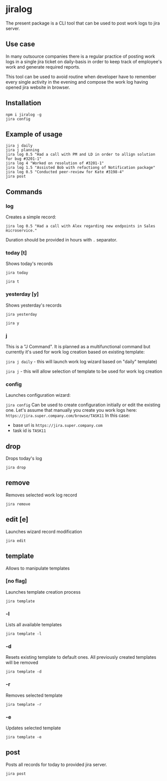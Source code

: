 # jiralog
The present package is a CLI tool that can be used to post work logs to jira server.
## Use case
In many outsource companies there is a regular practice of posting work logs in a single jira ticket on daily-basis in order to keep track of employee's work and generate required reports.

This tool can be used to avoid routine when developer have to remember every single activity in the evening and compose the work log having opened jira website in browser. 
## Installation
```
npm i jiralog -g
jira config
```
## Example of usage
```
jira j daily
jira j planning
jira log 0.5 "Had a call with PM and LD in order to allign solution for bug #3201-1"
jira log 4 "Worked on resolution of #3201-1"
jira log 1.5 "Assisted Bob with refactiong of Notification package"
jira log 0.5 "Conducted peer-review for Kate #3198-4"
jira post
```

## Commands

### log
Creates a simple record:

`jira log 0.5 "Had a call with Alex regarding new endpoints in Sales microservice."`

Duration should be provided in hours with `.` separator.

### today [t]
Shows today's records

`jira today`

`jira t`

### yesterday [y]
Shows yesterday's records

`jira yesterday`

`jira y`

### j
This is a "J Command". It is planned as a multifunctional command but currently it's used for work log creation based on existing template:

`jira j daily` - this will launch work log wizard based on "daily" template)

`jira j` - this will allow selection of template to be used for work log creation
### config
Launches configuration wizard:

`jira config`
Can be used to create configuration initially or edit the existing one.
Let's assume that manually you create you work logs here:
`https://jira.super.company.com/browse/TASK11`
In this case:
- base url is `https://jira.super.company.com`
- task id is `TASK11`

## drop
Drops today's log

`jira drop`

## remove
Removes selected work log record

`jira remove`

## edit [e]
Launches wizard record modification

`jira edit`

## template
Allows to manipulate templates

### [no flag]

Launches template creation process

`jira template`
### -l

Lists all available templates

`jira template -l`
### -d

Resets existing template to default ones. All previously created templates will be removed

`jira template -d`
### -r

Removes selected template

`jira template -r`

### -e
Updates selected template

`jira template -e`

## post
Posts all records for today to provided jira server.

`jira post`
